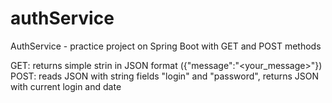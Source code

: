 # authService
AuthService - practice project on Spring Boot with GET and POST methods

GET: returns simple strin in JSON format ({"message":"<your_message>"})
POST: reads JSON with string fields "login" and "password", returns JSON with current login and date

